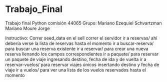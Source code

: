 # Trabajo_Final
Trabajo final Python comisión 44065
Grupo:
Mariano Ezequiel Schvartzman
Mariano Moure Jorge

Instructivo:
Correr seed_data en el sell
correr el servidor
ir a reservas/ ahí debería verse la lista de reservas hasta el momento
ir a buscar-reserva/ para buscar una reserva existente
ir a reservar/ para crear una nueva reserva llenando los campos correspondientes
ir a paquete/ para reservar un paquete de viaje ingresando destino, fecha de ida y de vuelta
ir a reservar-vuelos/ para reservar viajes únicos insertando destino y fecha de viaje
ir a vuelos/ para ver una lista de los vuelos reservados hasta el momento
